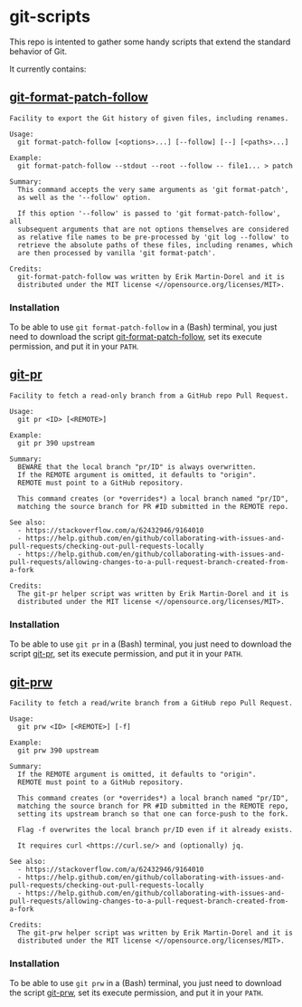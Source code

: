 # git-scripts

This repo is intented to gather some handy scripts that extend the
standard behavior of Git.

It currently contains:

## [git-format-patch-follow](bin/git-format-patch-follow)

```
Facility to export the Git history of given files, including renames.

Usage:
  git format-patch-follow [<options>...] [--follow] [--] [<paths>...]

Example:
  git format-patch-follow --stdout --root --follow -- file1... > patch

Summary:
  This command accepts the very same arguments as 'git format-patch',
  as well as the '--follow' option.

  If this option '--follow' is passed to 'git format-patch-follow', all
  subsequent arguments that are not options themselves are considered
  as relative file names to be pre-processed by 'git log --follow' to
  retrieve the absolute paths of these files, including renames, which
  are then processed by vanilla 'git format-patch'.

Credits:
  git-format-patch-follow was written by Erik Martin-Dorel and it is
  distributed under the MIT license <//opensource.org/licenses/MIT>.
```

### Installation

To be able to use `git format-patch-follow` in a (Bash) terminal, you
just need to download the script
[git-format-patch-follow](https://github.com/erikmd/git-scripts/raw/master/bin/git-format-patch-follow),
set its execute permission, and put it in your `PATH`.

## [git-pr](bin/git-pr)

```
Facility to fetch a read-only branch from a GitHub repo Pull Request.

Usage:
  git pr <ID> [<REMOTE>]

Example:
  git pr 390 upstream

Summary:
  BEWARE that the local branch "pr/ID" is always overwritten.
  If the REMOTE argument is omitted, it defaults to "origin".
  REMOTE must point to a GitHub repository.

  This command creates (or *overrides*) a local branch named "pr/ID",
  matching the source branch for PR #ID submitted in the REMOTE repo.

See also:
  - https://stackoverflow.com/a/62432946/9164010
  - https://help.github.com/en/github/collaborating-with-issues-and-pull-requests/checking-out-pull-requests-locally
  - https://help.github.com/en/github/collaborating-with-issues-and-pull-requests/allowing-changes-to-a-pull-request-branch-created-from-a-fork

Credits:
  The git-pr helper script was written by Erik Martin-Dorel and it is
  distributed under the MIT license <//opensource.org/licenses/MIT>.
```

### Installation

To be able to use `git pr` in a (Bash) terminal, you
just need to download the script
[git-pr](https://github.com/erikmd/git-scripts/raw/master/bin/git-pr),
set its execute permission, and put it in your `PATH`.

## [git-prw](bin/git-prw)

```
Facility to fetch a read/write branch from a GitHub repo Pull Request.

Usage:
  git prw <ID> [<REMOTE>] [-f]

Example:
  git prw 390 upstream

Summary:
  If the REMOTE argument is omitted, it defaults to "origin".
  REMOTE must point to a GitHub repository.

  This command creates (or *overrides*) a local branch named "pr/ID",
  matching the source branch for PR #ID submitted in the REMOTE repo,
  setting its upstream branch so that one can force-push to the fork.

  Flag -f overwrites the local branch pr/ID even if it already exists.

  It requires curl <https://curl.se/> and (optionally) jq.

See also:
  - https://stackoverflow.com/a/62432946/9164010
  - https://help.github.com/en/github/collaborating-with-issues-and-pull-requests/checking-out-pull-requests-locally
  - https://help.github.com/en/github/collaborating-with-issues-and-pull-requests/allowing-changes-to-a-pull-request-branch-created-from-a-fork

Credits:
  The git-prw helper script was written by Erik Martin-Dorel and it is
  distributed under the MIT license <//opensource.org/licenses/MIT>.
```

### Installation

To be able to use `git prw` in a (Bash) terminal, you
just need to download the script
[git-prw](https://github.com/erikmd/git-scripts/raw/master/bin/git-prw),
set its execute permission, and put it in your `PATH`.
